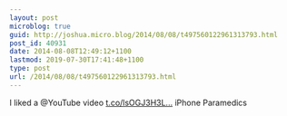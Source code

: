 ```yaml
---
layout: post
microblog: true
guid: http://joshua.micro.blog/2014/08/08/t497560122961313793.html
post_id: 40931
date: 2014-08-08T12:49:12+1100
lastmod: 2019-07-30T17:41:48+1100
type: post
url: /2014/08/08/t497560122961313793.html
---
```

I liked a @YouTube video [t.co/lsOGJ3H3L...](http://t.co/lsOGJ3H3Lr) iPhone Paramedics
